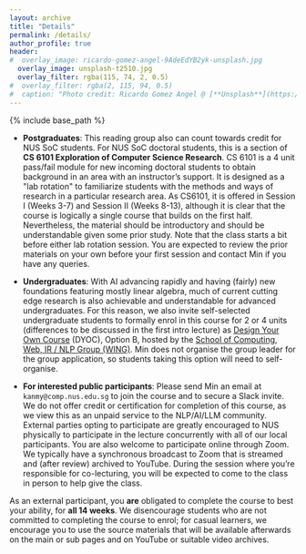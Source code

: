 ```yaml
---
layout: archive
title: "Details"
permalink: /details/
author_profile: true
header:
#  overlay_image: ricardo-gomez-angel-9AdeEdYB2yk-unsplash.jpg
  overlay_image: unsplash-t2510.jpg
  overlay_filter: rgba(115, 74, 2, 0.5)
#  overlay_filter: rgba(2, 115, 94, 0.5)
#  caption: "Photo credit: Ricardo Gomez Angel @ [**Unsplash**](https://unsplash.com/@rgaleriacom)"
---
```


{% include base_path %}

* **Postgraduates**: This reading group also can count towards credit for NUS SoC students.  For NUS SoC doctoral students, this is a section of **CS 6101 Exploration of Computer Science Research**. CS 6101 is a 4 unit pass/fail module for new incoming doctoral students to obtain background in an area with an instructor’s support. It is designed as a "lab rotation" to familiarize students with the methods and ways of research in a particular research area.  As CS6101, it is offered in Session I (Weeks 3-7) and Session II (Weeks 8-13), although it is clear that the course is logically a single course that builds on the first half. Nevertheless, the material should be introductory and should be understandable given some prior study.  Note that the class starts a bit before either lab rotation session.  You are expected to review the prior materials on your own before your first session and contact Min if you have any queries. 

* **Undergraduates**: With AI advancing rapidly and having (fairly) new foundations featuring mostly linear algebra, much of current cutting edge research is also achievable and understandable for advanced undergraduates.  For this reason, we also invite self-selected undergraduate students to formally enrol in this course for 2 or 4 units (differences to be discussed in the first intro lecture) as [Design Your Own Course](https://www.nus.edu.sg/registrar/academic-information-policies/undergraduate-students/design-your-own-course) (DYOC), Option B, hosted by the [School of Computing](http://www.comp.nus.edu.sg), [Web, IR / NLP Group (WING)](http://wing.comp.nus.edu.sg). Min does not organise the group leader for the group application, so students taking this option will need to self-organise.

* **For interested public participants**: Please send Min an email at ```kanmy@comp.nus.edu.sg``` to join the course and to secure a Slack invite. We do not offer credit or certification for completion of this course, as we view this as an unpaid service to the NLP/AI/LLM community.  External parties opting to participate are greatly encouraged to NUS physically to participate in the lecture concurrently with all of our local participants. You are also welcome to participate online through Zoom. We typically have a synchronous broadcast to Zoom that is streamed and (after review) archived to YouTube.  During the session where you’re responsible for co-lecturing, you will be expected to come to the class in person to help give the class.

As an external participant, you **are** obligated to complete the course to best your ability, for **all 14 weeks**. We disencourage students who are not committed to completing the course to enrol; for casual learners, we encourage you to use the source materials that will be available afterwards on the main or sub pages and on YouTube or suitable video archives.
